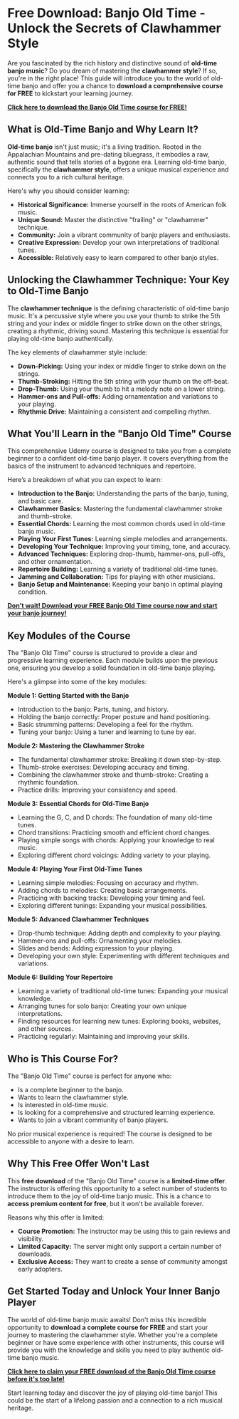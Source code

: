 # Free Download: Banjo Old Time - Unlock the Secrets of Clawhammer Style

Are you fascinated by the rich history and distinctive sound of **old-time banjo music**? Do you dream of mastering the **clawhammer style**? If so, you're in the right place! This guide will introduce you to the world of old-time banjo and offer you a chance to **download a comprehensive course for FREE** to kickstart your learning journey.

[**Click here to download the Banjo Old Time course for FREE!**](https://udemywork.com/banjo-old-time)

## What is Old-Time Banjo and Why Learn It?

**Old-time banjo** isn't just music; it's a living tradition. Rooted in the Appalachian Mountains and pre-dating bluegrass, it embodies a raw, authentic sound that tells stories of a bygone era. Learning old-time banjo, specifically the **clawhammer style**, offers a unique musical experience and connects you to a rich cultural heritage.

Here's why you should consider learning:

*   **Historical Significance:** Immerse yourself in the roots of American folk music.
*   **Unique Sound:** Master the distinctive "frailing" or "clawhammer" technique.
*   **Community:** Join a vibrant community of banjo players and enthusiasts.
*   **Creative Expression:** Develop your own interpretations of traditional tunes.
*   **Accessible:** Relatively easy to learn compared to other banjo styles.

## Unlocking the Clawhammer Technique: Your Key to Old-Time Banjo

The **clawhammer technique** is the defining characteristic of old-time banjo music. It's a percussive style where you use your thumb to strike the 5th string and your index or middle finger to strike down on the other strings, creating a rhythmic, driving sound. Mastering this technique is essential for playing old-time banjo authentically.

The key elements of clawhammer style include:

*   **Down-Picking:** Using your index or middle finger to strike down on the strings.
*   **Thumb-Stroking:** Hitting the 5th string with your thumb on the off-beat.
*   **Drop-Thumb:** Using your thumb to hit a melody note on a lower string.
*   **Hammer-ons and Pull-offs:** Adding ornamentation and variations to your playing.
*   **Rhythmic Drive:** Maintaining a consistent and compelling rhythm.

## What You'll Learn in the "Banjo Old Time" Course

This comprehensive Udemy course is designed to take you from a complete beginner to a confident old-time banjo player. It covers everything from the basics of the instrument to advanced techniques and repertoire.

Here’s a breakdown of what you can expect to learn:

*   **Introduction to the Banjo:** Understanding the parts of the banjo, tuning, and basic care.
*   **Clawhammer Basics:** Mastering the fundamental clawhammer stroke and thumb-stroke.
*   **Essential Chords:** Learning the most common chords used in old-time banjo music.
*   **Playing Your First Tunes:** Learning simple melodies and arrangements.
*   **Developing Your Technique:** Improving your timing, tone, and accuracy.
*   **Advanced Techniques:** Exploring drop-thumb, hammer-ons, pull-offs, and other ornamentation.
*   **Repertoire Building:** Learning a variety of traditional old-time tunes.
*   **Jamming and Collaboration:** Tips for playing with other musicians.
*   **Banjo Setup and Maintenance:** Keeping your banjo in optimal playing condition.

[**Don't wait! Download your FREE Banjo Old Time course now and start your banjo journey!**](https://udemywork.com/banjo-old-time)

## Key Modules of the Course

The "Banjo Old Time" course is structured to provide a clear and progressive learning experience. Each module builds upon the previous one, ensuring you develop a solid foundation in old-time banjo playing.

Here's a glimpse into some of the key modules:

**Module 1: Getting Started with the Banjo**

*   Introduction to the banjo: Parts, tuning, and history.
*   Holding the banjo correctly: Proper posture and hand positioning.
*   Basic strumming patterns: Developing a feel for the rhythm.
*   Tuning your banjo: Using a tuner and learning to tune by ear.

**Module 2: Mastering the Clawhammer Stroke**

*   The fundamental clawhammer stroke: Breaking it down step-by-step.
*   Thumb-stroke exercises: Developing accuracy and timing.
*   Combining the clawhammer stroke and thumb-stroke: Creating a rhythmic foundation.
*   Practice drills: Improving your consistency and speed.

**Module 3: Essential Chords for Old-Time Banjo**

*   Learning the G, C, and D chords: The foundation of many old-time tunes.
*   Chord transitions: Practicing smooth and efficient chord changes.
*   Playing simple songs with chords: Applying your knowledge to real music.
*   Exploring different chord voicings: Adding variety to your playing.

**Module 4: Playing Your First Old-Time Tunes**

*   Learning simple melodies: Focusing on accuracy and rhythm.
*   Adding chords to melodies: Creating basic arrangements.
*   Practicing with backing tracks: Developing your timing and feel.
*   Exploring different tunings: Expanding your musical possibilities.

**Module 5: Advanced Clawhammer Techniques**

*   Drop-thumb technique: Adding depth and complexity to your playing.
*   Hammer-ons and pull-offs: Ornamenting your melodies.
*   Slides and bends: Adding expression to your playing.
*   Developing your own style: Experimenting with different techniques and variations.

**Module 6: Building Your Repertoire**

*   Learning a variety of traditional old-time tunes: Expanding your musical knowledge.
*   Arranging tunes for solo banjo: Creating your own unique interpretations.
*   Finding resources for learning new tunes: Exploring books, websites, and other sources.
*   Practicing regularly: Maintaining and improving your skills.

## Who is This Course For?

The "Banjo Old Time" course is perfect for anyone who:

*   Is a complete beginner to the banjo.
*   Wants to learn the clawhammer style.
*   Is interested in old-time music.
*   Is looking for a comprehensive and structured learning experience.
*   Wants to join a vibrant community of banjo players.

No prior musical experience is required! The course is designed to be accessible to anyone with a desire to learn.

## Why This Free Offer Won't Last

This **free download** of the "Banjo Old Time" course is a **limited-time offer**. The instructor is offering this opportunity to a select number of students to introduce them to the joy of old-time banjo music. This is a chance to **access premium content for free**, but it won't be available forever.

Reasons why this offer is limited:

*   **Course Promotion:** The instructor may be using this to gain reviews and visibility.
*   **Limited Capacity:** The server might only support a certain number of downloads.
*   **Exclusive Access:** They want to create a sense of community amongst early adopters.

## Get Started Today and Unlock Your Inner Banjo Player

The world of old-time banjo music awaits! Don't miss this incredible opportunity to **download a complete course for FREE** and start your journey to mastering the clawhammer style. Whether you're a complete beginner or have some experience with other instruments, this course will provide you with the knowledge and skills you need to play authentic old-time banjo music.

[**Click here to claim your FREE download of the Banjo Old Time course before it's too late!**](https://udemywork.com/banjo-old-time)

Start learning today and discover the joy of playing old-time banjo! This could be the start of a lifelong passion and a connection to a rich musical heritage.
